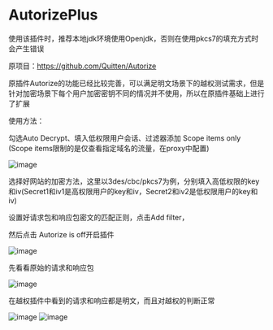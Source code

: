 # AutorizePlus
使用该插件时，推荐本地jdk环境使用Openjdk，否则在使用pkcs7的填充方式时会产生错误

原项目：https://github.com/Quitten/Autorize

原插件Autorize的功能已经比较完善，可以满足明文场景下的越权测试需求，但是针对加密场景下每个用户加密密钥不同的情况并不使用，所以在原插件基础上进行了扩展

使用方法：

勾选Auto Decrypt、填入低权限用户会话、过滤器添加 Scope items only (Scope items限制的是仅查看指定域名的流量，在proxy中配置)

![image](https://github.com/f4s1on/AutorizePlus/assets/57355558/4e756feb-ed6e-44ac-a953-35e1df7f83b2)


选择好网站的加密方法，这里以3des/cbc/pkcs7为例，分别填入高低权限的key和iv(Secret1和iv1是高权限用户的key和iv，Secret2和iv2是低权限用户的key和iv)

设置好请求包和响应包密文的匹配正则，点击Add filter，

然后点击 Autorize is off开启插件

![image](https://github.com/f4s1on/AutorizePlus/assets/57355558/f1c37935-ac63-4958-89bc-623bf26eb4bd)


先看看原始的请求和响应包

![image](https://github.com/f4s1on/AutorizePlus/assets/57355558/cf7b0395-6206-4c6c-847f-dbff7b9fb38f)

在越权插件中看到的请求和响应都是明文，而且对越权的判断正常

![image](https://github.com/f4s1on/AutorizePlus/assets/57355558/f2b79e93-c1b3-4b41-8d0f-d47e6c5e9cdb)
![image](https://github.com/f4s1on/AutorizePlus/assets/57355558/87e44481-2ce4-4b9f-86f3-207bf340ecd5)

